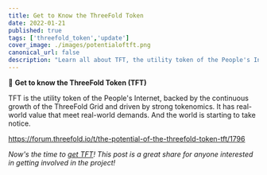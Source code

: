 ```yaml
---
title: Get to Know the ThreeFold Token
date: 2022-01-21
published: true
tags: ['threefold_token','update']
cover_image: ./images/potentialoftft.png
canonical_url: false
description: "Learn all about TFT, the utility token of the People's Internet meeting real-world demands."
---
```


🤝 **Get to know the ThreeFold Token (TFT)**

TFT is the utility token of the People's Internet, backed by the continuous growth of the ThreeFold Grid and driven by strong tokenomics. It has real-world value that meet real-world demands. And the world is starting to take notice.

https://forum.threefold.io/t/the-potential-of-the-threefold-token-tft/1796

*Now's the time to [get TFT](https://library.threefold.me/info/threefold#/tokens/threefold__how_to_buy)! This post is a great share for anyone interested in getting involved in the project!*